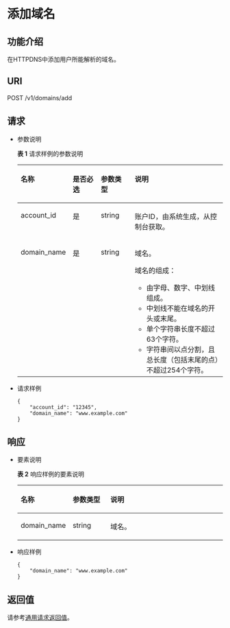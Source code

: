 # 添加域名<a name="ZH-CN_TOPIC_0156607174"></a>

## 功能介绍<a name="zh-cn_topic_0124033546_zh-cn_topic_0057310891"></a>

在HTTPDNS中添加用户所能解析的域名。

## URI<a name="zh-cn_topic_0124033546_section24752863"></a>

POST /v1/domains/add

## 请求<a name="zh-cn_topic_0124033546_section21449175"></a>

-   参数说明

    **表 1**  请求样例的参数说明

    <a name="zh-cn_topic_0124033546_table14024165"></a>
    <table><thead align="left"><tr id="zh-cn_topic_0124033546_row26592044"><th class="cellrowborder" valign="top" width="15.459999999999999%" id="mcps1.2.5.1.1"><p id="zh-cn_topic_0124033546_p6471942"><a name="zh-cn_topic_0124033546_p6471942"></a><a name="zh-cn_topic_0124033546_p6471942"></a>名称</p>
    </th>
    <th class="cellrowborder" valign="top" width="15.459999999999999%" id="mcps1.2.5.1.2"><p id="zh-cn_topic_0124033546_p54465313"><a name="zh-cn_topic_0124033546_p54465313"></a><a name="zh-cn_topic_0124033546_p54465313"></a>是否必选</p>
    </th>
    <th class="cellrowborder" valign="top" width="17.53%" id="mcps1.2.5.1.3"><p id="zh-cn_topic_0124033546_p49614245"><a name="zh-cn_topic_0124033546_p49614245"></a><a name="zh-cn_topic_0124033546_p49614245"></a>参数类型</p>
    </th>
    <th class="cellrowborder" valign="top" width="51.55%" id="mcps1.2.5.1.4"><p id="zh-cn_topic_0124033546_p59330872"><a name="zh-cn_topic_0124033546_p59330872"></a><a name="zh-cn_topic_0124033546_p59330872"></a>说明</p>
    </th>
    </tr>
    </thead>
    <tbody><tr id="zh-cn_topic_0124033546_row41071365"><td class="cellrowborder" valign="top" width="15.459999999999999%" headers="mcps1.2.5.1.1 "><p id="zh-cn_topic_0124033546_p12846104573417"><a name="zh-cn_topic_0124033546_p12846104573417"></a><a name="zh-cn_topic_0124033546_p12846104573417"></a>account_id</p>
    </td>
    <td class="cellrowborder" valign="top" width="15.459999999999999%" headers="mcps1.2.5.1.2 "><p id="zh-cn_topic_0124033546_p27139175"><a name="zh-cn_topic_0124033546_p27139175"></a><a name="zh-cn_topic_0124033546_p27139175"></a>是</p>
    </td>
    <td class="cellrowborder" valign="top" width="17.53%" headers="mcps1.2.5.1.3 "><p id="zh-cn_topic_0124033546_p50789581"><a name="zh-cn_topic_0124033546_p50789581"></a><a name="zh-cn_topic_0124033546_p50789581"></a>string</p>
    </td>
    <td class="cellrowborder" valign="top" width="51.55%" headers="mcps1.2.5.1.4 "><p id="zh-cn_topic_0124033546_p20315403"><a name="zh-cn_topic_0124033546_p20315403"></a><a name="zh-cn_topic_0124033546_p20315403"></a>账户ID，由系统生成，从控制台获取。</p>
    </td>
    </tr>
    <tr id="zh-cn_topic_0124033546_row91261379343"><td class="cellrowborder" valign="top" width="15.459999999999999%" headers="mcps1.2.5.1.1 "><p id="zh-cn_topic_0124033546_p384734583412"><a name="zh-cn_topic_0124033546_p384734583412"></a><a name="zh-cn_topic_0124033546_p384734583412"></a>domain_name</p>
    </td>
    <td class="cellrowborder" valign="top" width="15.459999999999999%" headers="mcps1.2.5.1.2 "><p id="zh-cn_topic_0124033546_p1712623763416"><a name="zh-cn_topic_0124033546_p1712623763416"></a><a name="zh-cn_topic_0124033546_p1712623763416"></a>是</p>
    </td>
    <td class="cellrowborder" valign="top" width="17.53%" headers="mcps1.2.5.1.3 "><p id="zh-cn_topic_0124033546_p1584155433417"><a name="zh-cn_topic_0124033546_p1584155433417"></a><a name="zh-cn_topic_0124033546_p1584155433417"></a>string</p>
    </td>
    <td class="cellrowborder" valign="top" width="51.55%" headers="mcps1.2.5.1.4 "><p id="zh-cn_topic_0124033546_p54821166355"><a name="zh-cn_topic_0124033546_p54821166355"></a><a name="zh-cn_topic_0124033546_p54821166355"></a>域名。</p>
    <p id="zh-cn_topic_0124033546_p83540177383"><a name="zh-cn_topic_0124033546_p83540177383"></a><a name="zh-cn_topic_0124033546_p83540177383"></a>域名的组成：</p>
    <a name="zh-cn_topic_0124033546_ul35216634223820"></a><a name="zh-cn_topic_0124033546_ul35216634223820"></a><ul id="zh-cn_topic_0124033546_ul35216634223820"><li>由字母、数字、中划线组成。</li><li>中划线不能在域名的开头或末尾。</li><li>单个字符串长度不超过63个字符。</li><li>字符串间以点分割，且总长度（包括末尾的点）不超过254个字符。</li></ul>
    </td>
    </tr>
    </tbody>
    </table>


-   请求样例

    ```
    { 
        "account_id": "12345", 
        "domain_name": "www.example.com"
    }
    ```


## 响应<a name="zh-cn_topic_0124033546_section58824854"></a>

-   要素说明

    **表 2**  响应样例的要素说明

    <a name="zh-cn_topic_0124033546_table6255205892049"></a>
    <table><thead align="left"><tr id="zh-cn_topic_0124033546_row1727035092049"><th class="cellrowborder" valign="top" width="18.18%" id="mcps1.2.4.1.1"><p id="zh-cn_topic_0124033546_p5672109992049"><a name="zh-cn_topic_0124033546_p5672109992049"></a><a name="zh-cn_topic_0124033546_p5672109992049"></a>名称</p>
    </th>
    <th class="cellrowborder" valign="top" width="19.189999999999998%" id="mcps1.2.4.1.2"><p id="zh-cn_topic_0124033546_p3100628892049"><a name="zh-cn_topic_0124033546_p3100628892049"></a><a name="zh-cn_topic_0124033546_p3100628892049"></a>参数类型</p>
    </th>
    <th class="cellrowborder" valign="top" width="62.629999999999995%" id="mcps1.2.4.1.3"><p id="zh-cn_topic_0124033546_p2848141492049"><a name="zh-cn_topic_0124033546_p2848141492049"></a><a name="zh-cn_topic_0124033546_p2848141492049"></a>说明</p>
    </th>
    </tr>
    </thead>
    <tbody><tr id="zh-cn_topic_0124033546_row2529320492049"><td class="cellrowborder" valign="top" width="18.18%" headers="mcps1.2.4.1.1 "><p id="zh-cn_topic_0124033546_p1087210202394"><a name="zh-cn_topic_0124033546_p1087210202394"></a><a name="zh-cn_topic_0124033546_p1087210202394"></a>domain_name</p>
    </td>
    <td class="cellrowborder" valign="top" width="19.189999999999998%" headers="mcps1.2.4.1.2 "><p id="zh-cn_topic_0124033546_p18872132063918"><a name="zh-cn_topic_0124033546_p18872132063918"></a><a name="zh-cn_topic_0124033546_p18872132063918"></a>string</p>
    </td>
    <td class="cellrowborder" valign="top" width="62.629999999999995%" headers="mcps1.2.4.1.3 "><p id="zh-cn_topic_0124033546_p1287315208390"><a name="zh-cn_topic_0124033546_p1287315208390"></a><a name="zh-cn_topic_0124033546_p1287315208390"></a>域名。</p>
    </td>
    </tr>
    </tbody>
    </table>


-   响应样例

    ```
    { 
        "domain_name": "www.example.com"
    }     
    ```


## 返回值<a name="zh-cn_topic_0124033546_section59661644"></a>

请参考[通用请求返回值](通用请求返回值.md)。

